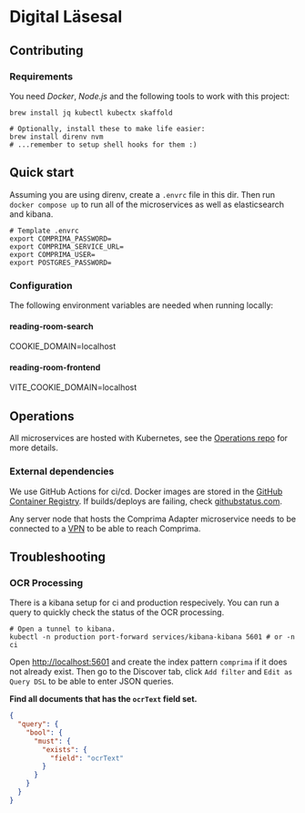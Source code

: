 # Digital Läsesal

## Contributing

### Requirements

You need _Docker_, _Node.js_ and the following tools to work with this project:

```shell
brew install jq kubectl kubectx skaffold

# Optionally, install these to make life easier:
brew install direnv nvm
# ...remember to setup shell hooks for them :)
```

## Quick start

Assuming you are using direnv, create a `.envrc` file in this dir. Then run `docker compose up` to run all of the microservices as well as elasticsearch and kibana.

```
# Template .envrc
export COMPRIMA_PASSWORD=
export COMPRIMA_SERVICE_URL=
export COMPRIMA_USER=
export POSTGRES_PASSWORD=
```

### Configuration

The following environment variables are needed when running locally:

#### reading-room-search

COOKIE_DOMAIN=localhost

#### reading-room-frontend

VITE_COOKIE_DOMAIN=localhost

## Operations

All microservices are hosted with Kubernetes, see the [Operations repo](https://github.com/naringslivshistoria/operations) for more details.

### External dependencies

We use GitHub Actions for ci/cd. Docker images are stored in the [GitHub Container Registry](https://github.com/orgs/naringslivshistoria/packages). If builds/deploys are failing, check [githubstatus.com](https://www.githubstatus.com).

Any server node that hosts the Comprima Adapter microservice needs to be connected to a [VPN](https://github.com/naringslivshistoria/operations/blob/main/VPN.md) to be able to reach Comprima.

## Troubleshooting

### OCR Processing

There is a kibana setup for ci and production respecively. You can run a query to quickly check the status of the OCR processing.

```shell
# Open a tunnel to kibana.
kubectl -n production port-forward services/kibana-kibana 5601 # or -n ci
```

Open [http://localhost:5601](http://localhost:5601) and create the index pattern `comprima` if it does not already exist. Then go to the Discover tab, click `Add filter` and `Edit as Query DSL` to be able to enter JSON queries.

**Find all documents that has the `ocrText` field set.**

```json
{
  "query": {
    "bool": {
      "must": {
        "exists": {
          "field": "ocrText"
        }
      }
    }
  }
}
```
